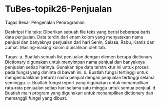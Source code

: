 # TuBes-topik26-Penjualan
Tugas Besar Pengenalan Pemrograman

Deskripsi file teks:
Diberikan sebuah file teks yang berisi beberapa baris data penjualan. Data terdiri dari enam kolom yang menyatakan nama penjual dan banyaknya penjualan dari hari Senin, Selasa, Rabu, Kamis dan Jumat. Masing-masing kolom dipisahkan oleh tab.

Tugas:
a. Buatlah sebuah list penjualan dengan elemen berupa dictionary. Dictionary digunakan untuk menyimpan nama penjual dan banyaknya penjualan setiap harinya. Gunakan tipe data terstruktur ini untuk proses pada fungsi yang diminta di bawah ini.
b. Buatlah fungsi tertinggi untuk mengembalikkan (return) nama penjual dengan penjualan tertinggi selama seminggu.
c. Buatlah fungsi report yang digunakan untuk menampilkan rata-rata penjualan setiap hari selama satu minggu untuk semua penjual.
d. Buatlah main program yang digunakan untuk menampilkan dictionary dan memanggil fungsi yang dibuat.
